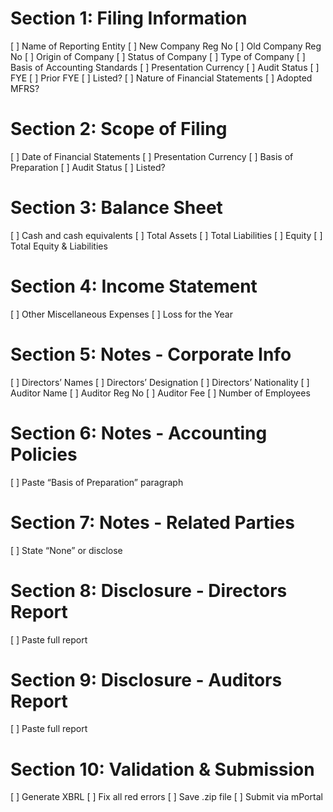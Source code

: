 # Section 1: Filing Information
[ ] Name of Reporting Entity
[ ] New Company Reg No
[ ] Old Company Reg No
[ ] Origin of Company
[ ] Status of Company
[ ] Type of Company
[ ] Basis of Accounting Standards
[ ] Presentation Currency
[ ] Audit Status
[ ] FYE
[ ] Prior FYE
[ ] Listed?
[ ] Nature of Financial Statements
[ ] Adopted MFRS?

# Section 2: Scope of Filing
[ ] Date of Financial Statements
[ ] Presentation Currency
[ ] Basis of Preparation
[ ] Audit Status
[ ] Listed?

# Section 3: Balance Sheet
[ ] Cash and cash equivalents
[ ] Total Assets
[ ] Total Liabilities
[ ] Equity
[ ] Total Equity & Liabilities

# Section 4: Income Statement
[ ] Other Miscellaneous Expenses
[ ] Loss for the Year

# Section 5: Notes - Corporate Info
[ ] Directors’ Names
[ ] Directors’ Designation
[ ] Directors’ Nationality
[ ] Auditor Name
[ ] Auditor Reg No
[ ] Auditor Fee
[ ] Number of Employees

# Section 6: Notes - Accounting Policies
[ ] Paste “Basis of Preparation” paragraph

# Section 7: Notes - Related Parties
[ ] State “None” or disclose

# Section 8: Disclosure - Directors Report
[ ] Paste full report

# Section 9: Disclosure - Auditors Report
[ ] Paste full report

# Section 10: Validation & Submission
[ ] Generate XBRL
[ ] Fix all red errors
[ ] Save .zip file
[ ] Submit via mPortal
